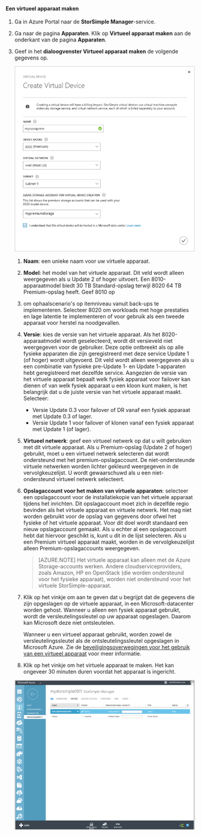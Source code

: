 #### Een virtueel apparaat maken

1.  Ga in Azure Portal naar de **StorSimple Manager**-service.

2. Ga naar de pagina **Apparaten**. Klik op **Virtueel apparaat maken** aan de onderkant van de pagina **Apparaten**.

3. Geef in het **dialoogvenster Virtueel apparaat maken** de volgende gegevens op.

     ![Virtueel StorSimple-apparaat maken](./media/storsimple-create-virtual-device-u2/CreatePremiumsva1.png)

    1. **Naam**: een unieke naam voor uw virtuele apparaat.


    2. **Model**: het model van het virtuele apparaat. Dit veld wordt alleen weergegeven als u Update 2 of hoger uitvoert. Een 8010-apparaatmodel biedt 30 TB Standard-opslag terwijl 8020 64 TB Premium-opslag heeft. Geef 8010 op
    3.  om ophaalscenario's op itemniveau vanuit back-ups te implementeren. Selecteer 8020 om workloads met hoge prestaties en lage latentie te implementeren of voor gebruik als een tweede apparaat voor herstel na noodgevallen.
     
    4. **Versie**: kies de versie van het virtuele apparaat. Als het 8020-apparaatmodel wordt geselecteerd, wordt dit versieveld niet weergegeven voor de gebruiker. Deze optie ontbreekt als op alle fysieke apparaten die zijn geregistreerd met deze service Update 1 (of hoger) wordt uitgevoerd. Dit veld wordt alleen weergegeven als u een combinatie van fysieke pre-Update 1- en Update 1-apparaten hebt geregistreerd met dezelfde service. Aangezien de versie van het virtuele apparaat bepaalt welk fysiek apparaat voor failover kan dienen of van welk fysiek apparaat u een kloon kunt maken, is het belangrijk dat u de juiste versie van het virtuele apparaat maakt. Selecteer:

       - Versie Update 0.3 voor failover of DR vanaf een fysiek apparaat met Update 0.3 of lager. 
       - Versie Update 1 voor failover of klonen vanaf een fysiek apparaat met Update 1 (of lager). 
       
    
    5. **Virtueel netwerk**: geef een virtueel netwerk op dat u wilt gebruiken met dit virtuele apparaat. Als u Premium-opslag (Update 2 of hoger) gebruikt, moet u een virtueel netwerk selecteren dat wordt ondersteund met het premium-opslagaccount. De niet-ondersteunde virtuele netwerken worden lichter gekleurd weergegeven in de vervolgkeuzelijst. U wordt gewaarschuwd als u een niet-ondersteund virtueel netwerk selecteert. 

    5. **Opslagaccount voor het maken van virtuele apparaten**: selecteer een opslagaccount voor de installatiekopie van het virtuele apparaat tijdens het inrichten. Dit opslagaccount moet zich in dezelfde regio bevinden als het virtuele apparaat en virtuele netwerk. Het mag niet worden gebruikt voor de opslag van gegevens door ofwel het fysieke of het virtuele apparaat. Voor dit doel wordt standaard een nieuw opslagaccount gemaakt. Als u echter al een opslagaccount hebt dat hiervoor geschikt is, kunt u dit in de lijst selecteren. Als u een Premium virtueel apparaat maakt, worden in de vervolgkeuzelijst alleen Premium-opslagaccounts weergegeven. 

        >[AZURE.NOTE] Het virtuele apparaat kan alleen met de Azure Storage-accounts werken. Andere cloudserviceproviders, zoals Amazon, HP en OpenStack (die worden ondersteund voor het fysieke apparaat), worden niet ondersteund voor het virtuele StorSimple-apparaat.
    
    1. Klik op het vinkje om aan te geven dat u begrijpt dat de gegevens die zijn opgeslagen op de virtuele apparaat, in een Microsoft-datacenter worden gehost. Wanneer u alleen een fysiek apparaat gebruikt, wordt de versleutelingssleutel op uw apparaat opgeslagen. Daarom kan Microsoft deze niet ontsleutelen. 
     
        Wanneer u een virtueel apparaat gebruikt, worden zowel de versleutelingssleutel als de ontsleutelingssleutel opgeslagen in Microsoft Azure. Zie de [beveiligingsoverwegingen voor het gebruik van een virtueel apparaat](storsimple-security/#storsimple-virtual-device-security) voor meer informatie.
    2. Klik op het vinkje om het virtuele apparaat te maken. Het kan ongeveer 30 minuten duren voordat het apparaat is ingericht.

    ![Aanmaakfase voor een virtueel StorSimple-apparaat](./media/storsimple-create-virtual-device-u2/StorSimple_VirtualDeviceCreating1M.png)

    



<!--HONumber=Jun16_HO2-->


